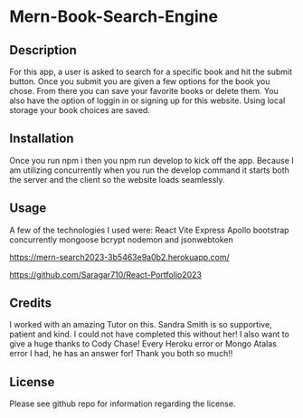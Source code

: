 # Mern-Book-Search-Engine

## Description
For this app, a user is asked to search for a specific book and hit the submit button. Once you submit you are given a few options for the book you chose. From there you can save your favorite books or delete them. You also have the option of loggin in or signing up for this website. Using local storage your book choices are saved.

## Installation
Once you run npm i then you npm run develop to kick off the app. Because I am utilizing concurrently when you run the develop command it starts both the server and the client so the website loads seamlessly.

## Usage
A few of the technologies I used were:
React
Vite
Express
Apollo
bootstrap
concurrently
mongoose
bcrypt
nodemon and jsonwebtoken

https://mern-search2023-3b5463e9a0b2.herokuapp.com/

https://github.com/Saragar710/React-Portfolio2023


## Credits
I worked with an amazing Tutor on this. Sandra Smith is so supportive, patient and kind. I could not have completed this without her! I also want to give a huge thanks to Cody Chase! Every Heroku error or Mongo Atalas error I had, he has an answer for! Thank you both so much!!

## License
Please see github repo for information regarding the license.